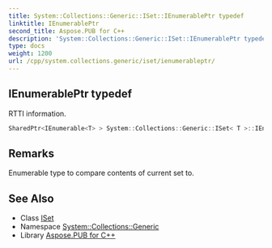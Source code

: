 ```yaml
---
title: System::Collections::Generic::ISet::IEnumerablePtr typedef
linktitle: IEnumerablePtr
second_title: Aspose.PUB for C++
description: 'System::Collections::Generic::ISet::IEnumerablePtr typedef. RTTI information in C++.'
type: docs
weight: 1200
url: /cpp/system.collections.generic/iset/ienumerableptr/
---
```

## IEnumerablePtr typedef


RTTI information.

```cpp
SharedPtr<IEnumerable<T> > System::Collections::Generic::ISet< T >::IEnumerablePtr
```

## Remarks


Enumerable type to compare contents of current set to. 
## See Also

* Class [ISet](../)
* Namespace [System::Collections::Generic](../../)
* Library [Aspose.PUB for C++](../../../)
